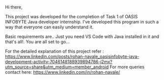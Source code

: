 Hi there,

This project was developed for the completion of Task 1 of OASIS INFOBYTE Java developer internship.
I've developed this program in such a way that everyone can easily understand it.

Basic requirements are..
Just you need VS Code with Java installed in it and that's all!. 
You are all set to go...

For the detailed explanation of this project refer : https://www.linkedin.com/posts/rohan-navale_oasisinfobyte-java-development-activity-7046148188939894786-j2mx?utm_source=share&utm_medium=member_android
For more queries contact here: https://www.linkedin.com/in/rohan-navale/
